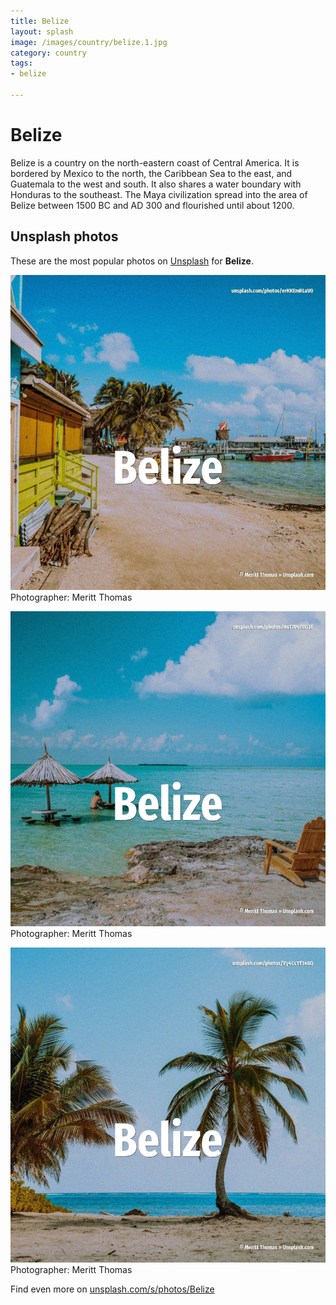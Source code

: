 ```yaml
---
title: Belize
layout: splash
image: /images/country/belize.1.jpg
category: country
tags:
- belize

---
```

# Belize

Belize  is a country on the north-eastern coast of Central America. It is bordered by Mexico to the north, the Caribbean Sea to the east, and Guatemala to the west and  south. It also shares a water boundary with Honduras to the southeast.  The Maya civilization spread into the area of Belize between 1500 BC and AD 300 and flourished  until about 1200. 

 
## Unsplash photos
These are the most popular photos on [Unsplash](https://unsplash.com) for **Belize**.
 
![Belize](/images/country/belize.1.jpg)
Photographer:  Meritt Thomas
 
![Belize](/images/country/belize.2.jpg)
Photographer:  Meritt Thomas
 
![Belize](/images/country/belize.3.jpg)
Photographer:  Meritt Thomas
 
Find even more on [unsplash.com/s/photos/Belize](https://unsplash.com/s/photos/Belize)
 
